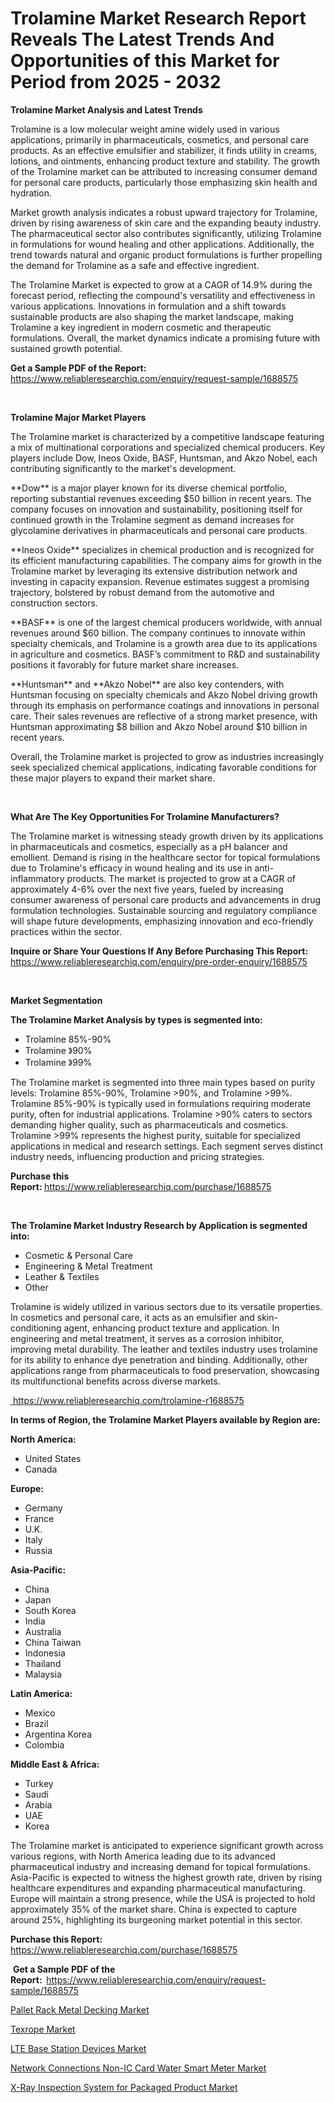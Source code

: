 <p><h1>Trolamine Market Research Report Reveals The Latest Trends And Opportunities of this Market for Period from 2025 - 2032</h1></p><p><strong>Trolamine Market Analysis and Latest Trends</strong></p>
<p><p>Trolamine is a low molecular weight amine widely used in various applications, primarily in pharmaceuticals, cosmetics, and personal care products. As an effective emulsifier and stabilizer, it finds utility in creams, lotions, and ointments, enhancing product texture and stability. The growth of the Trolamine market can be attributed to increasing consumer demand for personal care products, particularly those emphasizing skin health and hydration.</p><p>Market growth analysis indicates a robust upward trajectory for Trolamine, driven by rising awareness of skin care and the expanding beauty industry. The pharmaceutical sector also contributes significantly, utilizing Trolamine in formulations for wound healing and other applications. Additionally, the trend towards natural and organic product formulations is further propelling the demand for Trolamine as a safe and effective ingredient.</p><p>The Trolamine Market is expected to grow at a CAGR of 14.9% during the forecast period, reflecting the compound's versatility and effectiveness in various applications. Innovations in formulation and a shift towards sustainable products are also shaping the market landscape, making Trolamine a key ingredient in modern cosmetic and therapeutic formulations. Overall, the market dynamics indicate a promising future with sustained growth potential.</p></p>
<p><strong>Get a Sample PDF of the Report:&nbsp;</strong> <a href="https://www.reliableresearchiq.com/enquiry/request-sample/1688575?utm_campaign=3071&utm_medium=2&utm_source=Github&utm_content=ia&utm_term=02042025&utm_id=trolamine">https://www.reliableresearchiq.com/enquiry/request-sample/1688575</a></p>
<p>&nbsp;</p>
<p><strong>Trolamine Major Market Players</strong></p>
<p><p>The Trolamine market is characterized by a competitive landscape featuring a mix of multinational corporations and specialized chemical producers. Key players include Dow, Ineos Oxide, BASF, Huntsman, and Akzo Nobel, each contributing significantly to the market's development.</p><p>**Dow** is a major player known for its diverse chemical portfolio, reporting substantial revenues exceeding $50 billion in recent years. The company focuses on innovation and sustainability, positioning itself for continued growth in the Trolamine segment as demand increases for glycolamine derivatives in pharmaceuticals and personal care products.</p><p>**Ineos Oxide** specializes in chemical production and is recognized for its efficient manufacturing capabilities. The company aims for growth in the Trolamine market by leveraging its extensive distribution network and investing in capacity expansion. Revenue estimates suggest a promising trajectory, bolstered by robust demand from the automotive and construction sectors.</p><p>**BASF** is one of the largest chemical producers worldwide, with annual revenues around $60 billion. The company continues to innovate within specialty chemicals, and Trolamine is a growth area due to its applications in agriculture and cosmetics. BASF’s commitment to R&D and sustainability positions it favorably for future market share increases.</p><p>**Huntsman** and **Akzo Nobel** are also key contenders, with Huntsman focusing on specialty chemicals and Akzo Nobel driving growth through its emphasis on performance coatings and innovations in personal care. Their sales revenues are reflective of a strong market presence, with Huntsman approximating $8 billion and Akzo Nobel around $10 billion in recent years.</p><p>Overall, the Trolamine market is projected to grow as industries increasingly seek specialized chemical applications, indicating favorable conditions for these major players to expand their market share.</p></p>
<p>&nbsp;</p>
<p><strong>What Are The Key Opportunities For Trolamine Manufacturers?</strong></p>
<p><p>The Trolamine market is witnessing steady growth driven by its applications in pharmaceuticals and cosmetics, especially as a pH balancer and emollient. Demand is rising in the healthcare sector for topical formulations due to Trolamine's efficacy in wound healing and its use in anti-inflammatory products. The market is projected to grow at a CAGR of approximately 4-6% over the next five years, fueled by increasing consumer awareness of personal care products and advancements in drug formulation technologies. Sustainable sourcing and regulatory compliance will shape future developments, emphasizing innovation and eco-friendly practices within the sector.</p></p>
<p><strong>Inquire or Share Your Questions If Any Before Purchasing This Report:</strong> <a href="https://www.reliableresearchiq.com/enquiry/pre-order-enquiry/1688575?utm_campaign=3071&utm_medium=2&utm_source=Github&utm_content=ia&utm_term=02042025&utm_id=trolamine">https://www.reliableresearchiq.com/enquiry/pre-order-enquiry/1688575</a></p>
<p>&nbsp;</p>
<p><strong>Market Segmentation</strong></p>
<p><strong>The Trolamine Market Analysis by types is segmented into:</strong></p>
<p><ul><li>Trolamine 85%-90%</li><li>Trolamine 》90%</li><li>Trolamine 》99%</li></ul></p>
<p><p>The Trolamine market is segmented into three main types based on purity levels: Trolamine 85%-90%, Trolamine >90%, and Trolamine >99%. Trolamine 85%-90% is typically used in formulations requiring moderate purity, often for industrial applications. Trolamine >90% caters to sectors demanding higher quality, such as pharmaceuticals and cosmetics. Trolamine >99% represents the highest purity, suitable for specialized applications in medical and research settings. Each segment serves distinct industry needs, influencing production and pricing strategies.</p></p>
<p><strong>Purchase this Report:&nbsp;</strong><a href="https://www.reliableresearchiq.com/purchase/1688575?utm_campaign=3071&utm_medium=2&utm_source=Github&utm_content=ia&utm_term=02042025&utm_id=trolamine">https://www.reliableresearchiq.com/purchase/1688575</a></p>
<p>&nbsp;</p>
<p><strong>The Trolamine Market Industry Research by Application is segmented into:</strong></p>
<p><ul><li>Cosmetic & Personal Care</li><li>Engineering & Metal Treatment</li><li>Leather & Textiles</li><li>Other</li></ul></p>
<p><p>Trolamine is widely utilized in various sectors due to its versatile properties. In cosmetics and personal care, it acts as an emulsifier and skin-conditioning agent, enhancing product texture and application. In engineering and metal treatment, it serves as a corrosion inhibitor, improving metal durability. The leather and textiles industry uses trolamine for its ability to enhance dye penetration and binding. Additionally, other applications range from pharmaceuticals to food preservation, showcasing its multifunctional benefits across diverse markets.</p></p>
<p><a href="https://www.reliableresearchiq.com/trolamine-r1688575?utm_campaign=3071&utm_medium=2&utm_source=Github&utm_content=ia&utm_term=02042025&utm_id=trolamine">&nbsp;https://www.reliableresearchiq.com/trolamine-r1688575</a></p>
<p><strong>In terms of Region, the Trolamine Market Players available by Region are:</strong></p>
<p>
    <p> <strong> North America: </strong>
        <ul>
            <li>United States</li>
            <li>Canada</li>
        </ul>
        </p> 
    <p> <strong> Europe: </strong>
        <ul>
            <li>Germany</li>
            <li>France</li>
            <li>U.K.</li>
            <li>Italy</li>
            <li>Russia</li>
        </ul>
        </p> 
    <p> <strong> Asia-Pacific: </strong>
        <ul>
            <li>China</li>
            <li>Japan</li>
            <li>South Korea</li>
            <li>India</li>
            <li>Australia</li>
            <li>China Taiwan</li>
            <li>Indonesia</li>
            <li>Thailand</li>
            <li>Malaysia</li>
        </ul>
        </p> 
    <p> <strong> Latin America: </strong>
        <ul>
            <li>Mexico</li>
            <li>Brazil</li>
            <li>Argentina Korea</li>
            <li>Colombia</li>
        </ul>
        </p> 
    <p> <strong> Middle East & Africa: </strong>
        <ul>
            <li>Turkey</li>
            <li>Saudi</li>
            <li>Arabia</li>
            <li>UAE</li>
            <li>Korea</li>
        </ul>
    </p>
    </p>
<p><p>The Trolamine market is anticipated to experience significant growth across various regions, with North America leading due to its advanced pharmaceutical industry and increasing demand for topical formulations. Asia-Pacific is expected to witness the highest growth rate, driven by rising healthcare expenditures and expanding pharmaceutical manufacturing. Europe will maintain a strong presence, while the USA is projected to hold approximately 35% of the market share. China is expected to capture around 25%, highlighting its burgeoning market potential in this sector.</p></p>
<p><strong>Purchase this Report: </strong><a href="https://www.reliableresearchiq.com/purchase/1688575?utm_campaign=3071&utm_medium=2&utm_source=Github&utm_content=ia&utm_term=02042025&utm_id=trolamine">https://www.reliableresearchiq.com/purchase/1688575</a></p>
<p>&nbsp;<strong>Get a Sample PDF of the Report:&nbsp;&nbsp;</strong><a href="https://www.reliableresearchiq.com/enquiry/request-sample/1688575?utm_campaign=3071&utm_medium=2&utm_source=Github&utm_content=ia&utm_term=02042025&utm_id=trolamine">https://www.reliableresearchiq.com/enquiry/request-sample/1688575</a></p>
<p><strong></strong></p>
<p><p><a href="https://www.linkedin.com/pulse/foreign-opportunities-market-dynamics-pallet-rack-metal-decking-gbvbe?utm_campaign=3071&utm_medium=2&utm_source=Github&utm_content=ia&utm_term=02042025&utm_id=trolamine">Pallet Rack Metal Decking Market</a></p><p><a href="https://github.com/rrosasdaunas/Market-Research-Report-List-1/blob/main/texrope-market.md?utm_campaign=3071&utm_medium=2&utm_source=Github&utm_content=ia&utm_term=02042025&utm_id=trolamine">Texrope Market</a></p><p><a href="https://www.linkedin.com/pulse/insights-lte-base-station-devices-industry-market-financial-zmnse?utm_campaign=3071&utm_medium=2&utm_source=Github&utm_content=ia&utm_term=02042025&utm_id=trolamine">LTE Base Station Devices Market</a></p><p><a href="https://www.linkedin.com/pulse/network-connections-non-ic-card-water-smart-meter-market-size-quabe?utm_campaign=3071&utm_medium=2&utm_source=Github&utm_content=ia&utm_term=02042025&utm_id=trolamine">Network Connections Non-IC Card Water Smart Meter Market</a></p><p><a href="https://www.linkedin.com/pulse/broad-overview-x-ray-inspection-system-packaged-product-market-qctoe?utm_campaign=3071&utm_medium=2&utm_source=Github&utm_content=ia&utm_term=02042025&utm_id=trolamine">X-Ray Inspection System for Packaged Product Market</a></p></p>